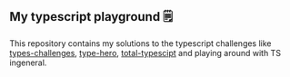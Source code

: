 ## My typescript playground 🗒️

This repository contains my solutions to the typescript challenges like [types-challenges](https://github.com/type-challenges/type-challenges), [type-hero](https://typehero.dev/), [total-typescipt](https://github.com/total-typescript) and playing around with TS ingeneral.
